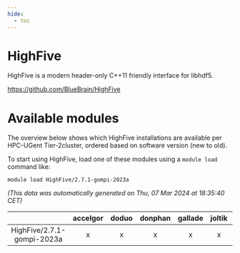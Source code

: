 ```yaml
---
hide:
  - toc
---
```


HighFive
========


HighFive is a modern header-only C++11 friendly interface for libhdf5.

https://github.com/BlueBrain/HighFive
# Available modules


The overview below shows which HighFive installations are available per HPC-UGent Tier-2cluster, ordered based on software version (new to old).

To start using HighFive, load one of these modules using a `module load` command like:

```shell
module load HighFive/2.7.1-gompi-2023a
```

*(This data was automatically generated on Thu, 07 Mar 2024 at 18:35:40 CET)*  

| |accelgor|doduo|donphan|gallade|joltik|skitty|
| :---: | :---: | :---: | :---: | :---: | :---: | :---: |
|HighFive/2.7.1-gompi-2023a|x|x|x|x|x|x|
